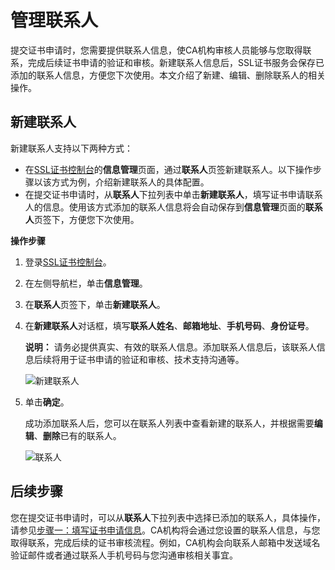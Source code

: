 # 管理联系人

提交证书申请时，您需要提供联系人信息，使CA机构审核人员能够与您取得联系，完成后续证书申请的验证和审核。新建联系人信息后，SSL证书服务会保存已添加的联系人信息，方便您下次使用。本文介绍了新建、编辑、删除联系人的相关操作。

## 新建联系人

新建联系人支持以下两种方式：

-   在[SSL证书控制台](https://yundunnext.console.aliyun.com/?p=cas)的**信息管理**页面，通过**联系人**页签新建联系人。以下操作步骤以该方式为例，介绍新建联系人的具体配置。
-   在提交证书申请时，从**联系人**下拉列表中单击**新建联系人**，填写证书申请联系人的信息。使用该方式添加的联系人信息将会自动保存到**信息管理**页面的**联系人**页签下，方便您下次使用。

**操作步骤**

1.  登录[SSL证书控制台](https://yundunnext.console.aliyun.com/?p=cas)。

2.  在左侧导航栏，单击**信息管理**。

3.  在**联系人**页签下，单击**新建联系人**。

4.  在**新建联系人**对话框，填写**联系人姓名**、**邮箱地址**、**手机号码**、**身份证号**。

    **说明：** 请务必提供真实、有效的联系人信息。添加联系人信息后，该联系人信息后续将用于证书申请的验证和审核、技术支持沟通等。

    ![新建联系人](https://static-aliyun-doc.oss-accelerate.aliyuncs.com/assets/img/zh-CN/0588971161/p209880.png)

5.  单击**确定**。

    成功添加联系人后，您可以在联系人列表中查看新建的联系人，并根据需要**编辑**、**删除**已有的联系人。

    ![联系人](https://static-aliyun-doc.oss-accelerate.aliyuncs.com/assets/img/zh-CN/4988971161/p210318.png)


## 后续步骤

您在提交证书申请时，可以从**联系人**下拉列表中选择已添加的联系人，具体操作，请参见[步骤一：填写证书申请信息](/cn.zh-CN/证书申请/申请和提交审核流程/步骤一：填写证书申请信息.md)。CA机构将会通过您设置的联系人信息，与您取得联系，完成后续的证书审核流程。例如，CA机构会向联系人邮箱中发送域名验证邮件或者通过联系人手机号码与您沟通审核相关事宜。

